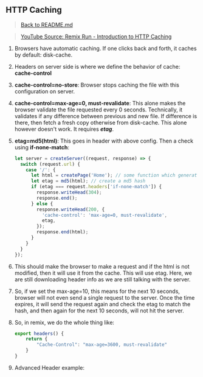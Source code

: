 ## HTTP Caching

> [Back to README.md](../README.md)

> [YouTube Source: Remix Run - Introduction to HTTP Caching](https://www.youtube.com/watch?v=3XkU_DXcgl0)

1. Browsers have automatic caching. If one clicks back and forth, it caches by default: disk-cache.

2. Headers on server side is where we define the behavior of cache: **cache-control**

3. **cache-control=no-store**: Browser stops caching the file with this configuration on server.

4. **cache-control=max-age=0, must-revalidate**: This alone makes the browser validate the file requested every 0 seconds. Technically, it validates if any difference between previous and new file. If difference is there, then fetch a fresh copy otherwise from disk-cache. This alone however doesn't work. It requires **_etag_**.

5. **etag=md5(html)**: This goes in header with above config. Then a check using **if-none-match**:

   ```js
   let server = createServer((request, response) => {
     switch (request.url) {
       case '/': {
         let html = createPage('Home'); // some function which generates a html page
         let etag = md5(html); // create a md5 hash
         if (etag === request.headers['if-none-match']) {
           response.writeHead(304);
           response.end();
         } else {
           response.writeHead(200, {
             'cache-control': 'max-age=0, must-revalidate',
             etag,
           });
           response.end(html);
         }
       }
     }
   });
   ```

6. This should make the browser to make a request and if the html is not modified, then it will use it from the cache. This will use etag. Here, we are still downloading header info as we are still talking with the server.

7. So, if we set the max-age=10, this means for the next 10 seconds, browser will not even send a single request to the server. Once the time expires, it will send the request again and check the etag to match the hash, and then again for the next 10 seconds, will not hit the server.

8. So, in remix, we do the whole thing like:

   ```js
   export headers() {
       return {
           "Cache-Control": "max-age=3600, must-revalidate"
       }
   }
   ```

9. Advanced Header example:

   ```js

   ```
